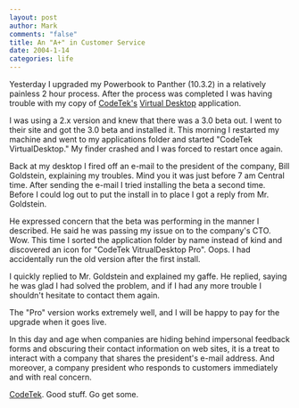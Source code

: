 ```yaml
--- 
layout: post
author: Mark
comments: "false"
title: An "A+" in Customer Service
date: 2004-1-14
categories: life
---
```

Yesterday I upgraded my Powerbook to Panther (10.3.2) in a relatively painless 2 hour process. After the process was completed I was having trouble with my copy of <a href="http://www.codetek.com/" title="CodeTek">CodeTek's</a> <a href="http://www.codetek.com/php/virtual.php" title="VirtualDesktop">Virtual Desktop</a> application.

I was using a 2.x version and knew that there was a 3.0 beta out. I went to their site and got the 3.0 beta and installed it. This morning I restarted my machine and went to my applications folder and started "CodeTek VirtualDesktop." My finder crashed and I was forced to restart once again.

Back at my desktop I fired off an e-mail to the president of the company, Bill Goldstein, explaining my troubles. Mind you it was just before 7 am Central time. After sending the e-mail I tried installing the beta a second time. Before I could log out to put the install in to place I got a reply from Mr. Goldstein.

He expressed concern that the beta was performing in the manner I described. He said he was passing my issue on to the company's CTO. Wow. This time I sorted the application folder by name instead of kind and discovered an icon for "CodeTek VitrualDesktop Pro". Oops. I had accidentally run the old version after the first install.

I quickly replied to Mr. Goldstein and explained my gaffe. He replied, saying he was glad I had solved the problem, and if I had any more trouble I shouldn't hesitate to contact them again.

The "Pro" version works extremely well, and I will be happy to pay for the upgrade when it goes live.

In this day and age when companies are hiding behind impersonal feedback forms and obscuring their contact information on web sites, it is a treat to interact with a company that shares the president's e-mail address. And moreover, a company president who responds to customers immediately and with real concern.

<a href="http://www.codetek.com/" title="CodeTek">CodeTek</a>. Good stuff. Go get some.
